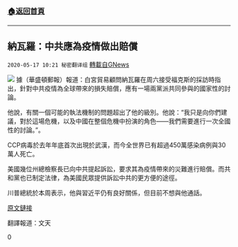 ###  [:house:返回首頁](https://github.com/ourhimalayas/txt)
---

## 納瓦羅：中共應為疫情做出賠償
`2020-05-17 10:21 秘密翻译组` [轉載自GNews](https://gnews.org/zh-hant/205650/)

![](https://s3.amazonaws.com/gnews-media-offload/wp-content/uploads/2020/05/17101602/%E7%BA%B3%E7%93%A6%E7%BD%97%E4%B8%AD%E5%85%B1%E5%BA%94%E4%B8%BA%E7%96%AB%E6%83%85%E5%81%9A%E5%87%BA%E8%B5%94%E5%81%BF.jpg)
據（華盛頓郵報）報道：白宮貿易顧問納瓦羅在周六接受福克斯的採訪時指出，針對中共疫情為全球帶來的損失賠償，應有一場兩黨派共同參與的國家性的討論。

他說，有關一個可能的執法機制的問題超出了他的級別。他說：“我只是向你們建議，對於這場危機，以及中國在整個危機中扮演的角色——我們需要進行一次全國性的討論。”。

CCP病毒於去年年底首次出現於武漢，而今全世界已有超過450萬感染病例與30萬人死亡。

美國幾位州總檢察長已向中共提起訴訟，要求其為疫情帶來的災難進行賠償。而共和黨也已制定法律，為美國民眾提供訴訟中共的更方便的途徑。

川普總統於本周表示，他與習近平仍有良好關係，但目前不想與他通話。

[原文鏈接](https://www.washingtontimes.com/news/2020/may/16/peter-navarro-talks-compensatory-damages-chinas-mi/)

翻譯報道：文天

0
